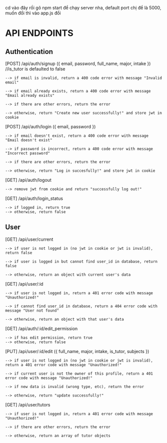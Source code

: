 cd vào đây rồi gõ npm start để chạy server nha, default port chị để là 5000, muốn đổi thì vào app.js đổi

# API ENDPOINTS

## Authentication

[POST] /api/auth/signup ({ email, password, full_name, major, intake }) //is_tutor is defaulted to false

	--> if email is invalid, return a 400 code error with message "Invalid email"
	
	--> if email already exists, return a 400 code error with message "Email already exists"
	
	--> if there are other errors, return the error
	
	--> otherwise, return "Create new user successfully!" and store jwt in cookie
	
[POST] /api/auth/login ({ email, password })

	--> if email doesn't exist, return a 400 code error with message "Email doesn't exist"
	
	--> if password is incorrect, return a 400 code error with message "Incorrect password"
	
	--> if there are other errors, return the error
	
	--> otherwise, return "Log in succesfully!" and store jwt in cookie
	
[GET] /api/auth/logout

	--> remove jwt from cookie and return "successfully log out!"

[GET] /api/auth/login_status

	--> if logged in, return true
	--> otherwise, return false
	
## User

[GET] /api/user/current

	--> if user is not logged in (no jwt in cookie or jwt is invalid), return false
	
	--> if user is logged in but cannot find user_id in database, return false
	
	--> otherwise, return an object with current user's data
	
[GET] /api/user/:id

	--> if user is not logged in, return a 401 error code with message "Unauthorized!"

	--> if cannot find user_id in database, return a 404 error code with message "User not found"
	
	--> otherwise, return an object with that user's data

[GET] /api/auth/:id/edit_permission

	--> if has edit permission, return true
	--> otherwise, return false
	
[PUT] /api/user/:id/edit ({ full_name, major, intake, is_tutor, subjects })

	--> if user is not logged in (no jwt in cookie or jwt is invalid), return a 401 error code with message "Unauthorized!"
	
	--> if current user is not the owner of this profile, return a 401 error code with message "Unauthorized!"
	
	--> if new data is invalid (wrong type, etc), return the error
	
	--> otherwise, return "update successfully!"
	
[GET] /api/user/tutors

	--> if user is not logged in, return a 401 error code with message "Unauthorized!"

	--> if there are other errors, return the error
	
	--> otherwise, return an array of tutor objects


